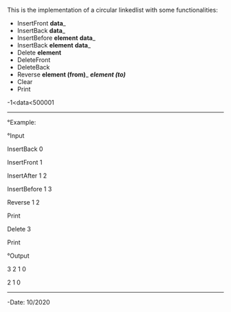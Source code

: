 This is the implementation of a circular linkedlist with some functionalities: 
- InsertFront __data___   
- InsertBack __data___
- InsertBefore __element__ __data___
- InsertBack __element__ __data___
- Delete __element__
- DeleteFront 
- DeleteBack
- Reverse __element (from)___   ___element (to)___
- Clear
- Print

 -1<data<500001
 
------------
°Example:

°Input

InsertBack 0

InsertFront 1

InsertAfter 1 2

InsertBefore 1 3

Reverse 1 2 

Print

Delete 3

Print


°Output

3 2 1 0 

2 1 0 

---------
-Date: 10/2020
